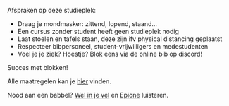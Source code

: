 Afspraken op deze studieplek:
- Draag je mondmasker: zittend, lopend, staand...
- Een cursus zonder student heeft geen studieplek nodig
- Laat stoelen en tafels staan, deze zijn ifv physical distancing geplaatst
- Respecteer bibpersoneel, student-vrijwilligers en medestudenten
- Voel je je ziek? Hoestje? Blok eens via de online bib op discord!

Succes met blokken!

Alle maatregelen kan je [hier](https://www.ugent.be/nl/actueel/coronamaatregelen) vinden.

Nood aan een babbel? [Wel in je vel](https://www.ugent.be/student/nl/meer-dan-studeren/wel-in-je-vel) en [Epione](https://epione.sittool.net/) luisteren.
